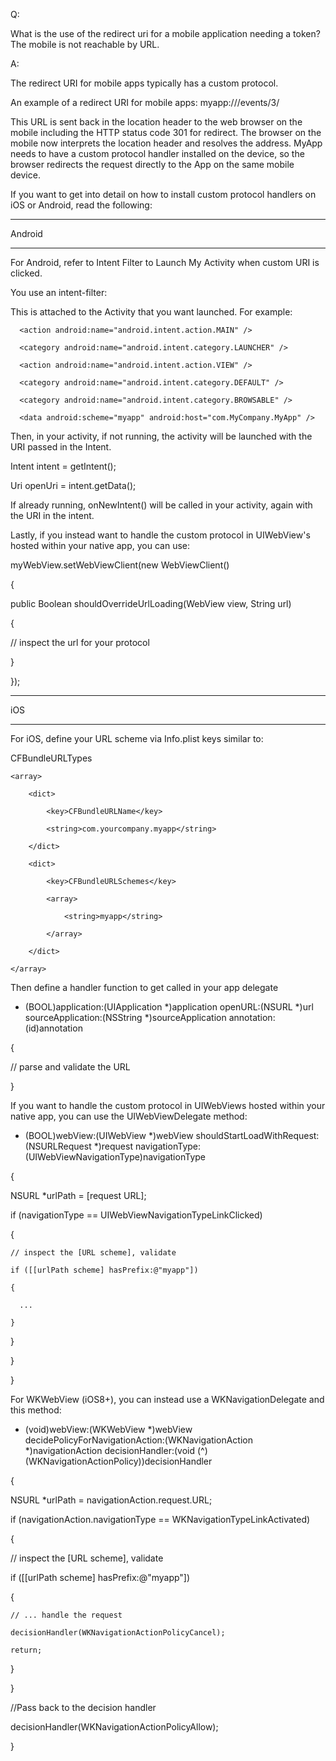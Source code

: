 Q:

What is the use of the redirect uri for a mobile application needing a token? The mobile is not reachable by URL.



A:

The redirect URI for mobile apps typically has a custom protocol.

An example of a redirect URI for mobile apps: myapp:///events/3/

This URL is sent back in the location header to the web browser on the mobile including the HTTP status code 301 for redirect. The browser on the mobile now interprets the location header and resolves the address. MyApp needs to have a custom protocol handler installed on the device, so the browser redirects the request directly to the App on the same mobile device.



If you want to get into detail on how to install custom protocol handlers on iOS or Android, read the following:





-----------

Android

-----------



For Android, refer to Intent Filter to Launch My Activity when custom URI is clicked.



You use an intent-filter:



<intent-filter>

  <action android:name="android.intent.action.VIEW" /> 

  <category android:name="android.intent.category.DEFAULT" /> 

  <category android:name="android.intent.category.BROWSABLE" /> 

  <data android:scheme="myapp" /> 

</intent-filter>



This is attached to the Activity that you want launched. For example:



<activity android:name="com.MyCompany.MyApp.MainActivity" android:label="@string/app_name">

  <intent-filter>

      <action android:name="android.intent.action.MAIN" />

      <category android:name="android.intent.category.LAUNCHER" />

  </intent-filter>

  <intent-filter>

      <action android:name="android.intent.action.VIEW" />

      <category android:name="android.intent.category.DEFAULT" />

      <category android:name="android.intent.category.BROWSABLE" /> 

      <data android:scheme="myapp" android:host="com.MyCompany.MyApp" />

  </intent-filter>

</activity>



Then, in your activity, if not running, the activity will be launched with the URI passed in the Intent.



Intent intent = getIntent();

Uri openUri = intent.getData();



If already running, onNewIntent() will be called in your activity, again with the URI in the intent.



Lastly, if you instead want to handle the custom protocol in UIWebView's hosted within your native app, you can use:



myWebView.setWebViewClient(new WebViewClient()

{

 public Boolean shouldOverrideUrlLoading(WebView view, String url)

 {

  // inspect the url for your protocol

 }

});







-----------

iOS

-----------





For iOS, define your URL scheme via Info.plist keys similar to:



<key>CFBundleURLTypes</key>

    <array>

        <dict>

            <key>CFBundleURLName</key>

            <string>com.yourcompany.myapp</string>

        </dict>

        <dict>

            <key>CFBundleURLSchemes</key>

            <array>

                <string>myapp</string>

            </array>

        </dict>

    </array>

Then define a handler function to get called in your app delegate



- (BOOL)application:(UIApplication *)application openURL:(NSURL *)url sourceApplication:(NSString *)sourceApplication annotation:(id)annotation

{

 // parse and validate the URL

}



If you want to handle the custom protocol in UIWebViews hosted within your native app, you can use the UIWebViewDelegate method:



- (BOOL)webView:(UIWebView *)webView shouldStartLoadWithRequest:(NSURLRequest *)request navigationType:(UIWebViewNavigationType)navigationType

{

 NSURL *urlPath = [request URL];

 if (navigationType == UIWebViewNavigationTypeLinkClicked)

 {

    // inspect the [URL scheme], validate

    if ([[urlPath scheme] hasPrefix:@"myapp"]) 

    {

      ...

    }

  }

}

}



For WKWebView (iOS8+), you can instead use a WKNavigationDelegate and this method:



- (void)webView:(WKWebView *)webView decidePolicyForNavigationAction:(WKNavigationAction *)navigationAction decisionHandler:(void (^)(WKNavigationActionPolicy))decisionHandler

{

 NSURL *urlPath = navigationAction.request.URL;  

 if (navigationAction.navigationType == WKNavigationTypeLinkActivated)

 {

   // inspect the [URL scheme], validate

   if ([[urlPath scheme] hasPrefix:@"myapp"])

   {

    // ... handle the request

    decisionHandler(WKNavigationActionPolicyCancel);

    return;

   }

 }



 //Pass back to the decision handler

 decisionHandler(WKNavigationActionPolicyAllow);

}